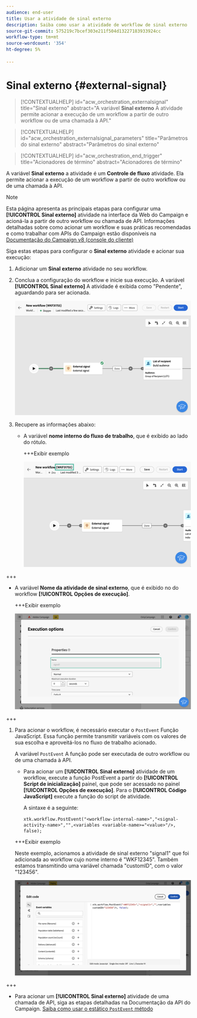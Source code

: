 ```yaml
---
audience: end-user
title: Usar a atividade de sinal externo
description: Saiba como usar a atividade de workflow de sinal externo
source-git-commit: 575219c7bcef303e211f504d13227183933924cc
workflow-type: tm+mt
source-wordcount: '354'
ht-degree: 5%

---
```


# Sinal externo {#external-signal}

<!--External Signal End-->

>[!CONTEXTUALHELP]
>id="acw_orchestration_externalsignal"
>title="Sinal externo"
>abstract="A variável **Sinal externo** A atividade permite acionar a execução de um workflow a partir de outro workflow ou de uma chamada à API."

>[!CONTEXTUALHELP]
>id="acw_orchestration_externalsignal_parameters"
>title="Parâmetros do sinal externo"
>abstract="Parâmetros do sinal externo"

>[!CONTEXTUALHELP]
>id="acw_orchestration_end_trigger"
>title="Acionadores de término"
>abstract="Acionadores de término"

A variável **Sinal externo** a atividade é um **Controle de fluxo** atividade. Ela permite acionar a execução de um workflow a partir de outro workflow ou de uma chamada à API.

>[!NOTE]
>
>Esta página apresenta as principais etapas para configurar uma **[!UICONTROL Sinal externo]** atividade na interface da Web do Campaign e acioná-la a partir de outro workflow ou chamada de API. Informações detalhadas sobre como acionar um workflow e suas práticas recomendadas e como trabalhar com APIs do Campaign estão disponíveis na [Documentação do Campaign v8 (console do cliente)](https://experienceleague.adobe.com/en/docs/campaign/automation/workflows/advanced-management/javascript-in-workflows#trigger-example)

Siga estas etapas para configurar o **Sinal externo** atividade e acionar sua execução:

1. Adicionar um **Sinal externo** atividade no seu workflow.

1. Conclua a configuração do workflow e inicie sua execução. A variável **[!UICONTROL Sinal externo]** A atividade é exibida como &quot;Pendente&quot;, aguardando para ser acionada.

   ![](../assets/external-signal-pending.png)

1. Recupere as informações abaixo:

   * A variável **nome interno do fluxo de trabalho**, que é exibido ao lado do rótulo.

     +++Exibir exemplo

     ![](../assets/external-signal-workflow-name.png)

+++

   * A variável **Nome da atividade de sinal externo**, que é exibido no do workflow **[!UICONTROL Opções de execução]**.

     +++Exibir exemplo

     ![](../assets/external-signal-name.png)

+++

1. Para acionar o workflow, é necessário executar o `PostEvent` Função JavaScript. Essa função permite transmitir variáveis com os valores de sua escolha e aproveitá-los no fluxo de trabalho acionado.

   A variável `PostEvent` A função pode ser executada de outro workflow ou de uma chamada à API.

   * Para acionar um **[!UICONTROL Sinal externo]** atividade de um workflow, execute a função PostEvent a partir do **[!UICONTROL Script de inicialização]** painel, que pode ser acessado no painel **[!UICONTROL Opções de execução]**. Para o **[!UICONTROL Código JavaScript]** execute a função do script de atividade.

     A sintaxe é a seguinte:

     ```
     xtk.workflow.PostEvent("<workflow-internal-name>","<signal-activity-name>","",<variables <variable-name>="<value>"/>, false);
     ```

   +++Exibir exemplo

   Neste exemplo, acionamos a atividade de sinal externo &quot;signal1&quot; que foi adicionada ao workflow cujo nome interno é &quot;WKF12345&quot;. Também estamos transmitindo uma variável chamada &quot;customID&quot;, com o valor &quot;123456&quot;.

   ![](../assets/external-signal-sample.png)

+++

   * Para acionar um **[!UICONTROL Sinal externo]** atividade de uma chamada de API, siga as etapas detalhadas na Documentação da API do Campaign. [Saiba como usar o estático `PostEvent` método](https://experienceleague.adobe.com/developer/campaign-api/api/sm-workflow-PostEvent.html?lang=pt-BR)
